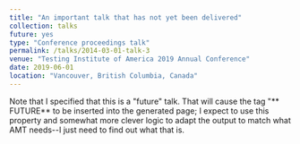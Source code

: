 ```yaml
---
title: "An important talk that has not yet been delivered"
collection: talks
future: yes
type: "Conference proceedings talk"
permalink: /talks/2014-03-01-talk-3
venue: "Testing Institute of America 2019 Annual Conference"
date: 2019-06-01
location: "Vancouver, British Columbia, Canada"
---
```


Note that I specified that this is a "future" talk. That will cause the tag "** FUTURE** to be inserted into the generated page; I expect to use this property and somewhat more clever logic to adapt the output to match what AMT needs--I just need to find out what that is.
